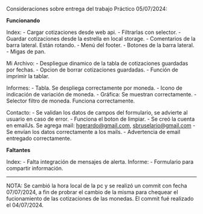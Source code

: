 Consideraciones sobre entrega del trabajo Práctico 05/07/2024:

**Funcionando**

Index:		- Cargar cotizaciones desde web api.
		- Filtrarlas con selector.
		- Guardar cotizaciones desde la estrella en local storage.
		- Comentarios de la barra lateral. Están rotando.
		- Menú del footer.
		- Botones de la barra lateral.
		- Migas de pan.
		
Mi Archivo:	- Despliegue dinamico de la tabla de cotizaciones guardadas por fechas.
		- Opcion de borrar cotizaciones guardadas.
		- Función de imprimir la tablar.

Informes:	- Tabla. Se despliega correctamente por moneda.
		- Icono de indicación de variación de moneda.
		- Gráfica: Se muestran correctamente.
		- Selector filtro de moneda. Funciona correctamente.
	
Contacto:	- Se validan los datos de campos del formulario, se advierte al usuario en caso de error.
		- Funciona el boton de limpiar.
		- Se creó la cuenta en emailJs. Se agrega mail: hgerardo@gmail.com, sbruselario@gmail.com
		- Se envían los datos correctamente a los mails.
		- Advertencia de email entregado correctamente.


**Faltantes**

Index:		- Falta integración de mensajes de alerta.
Informe:	- Formulario para compartir información.


----------------------------------------------------------------------------------------------------------

NOTA: 
Se cambió la hora local de la pc y se realizó un commit con fecha 07/07/2024, a fin de probrar 
el cambio de la misma para chequear el fucionamiento de las cotizaciones de las monedas.
El commit fué realizado el 04/07/2024.

